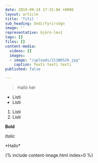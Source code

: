 ```yaml
---
date: 2019-09-24 17:31:04 +0000
layout: article
title: 'Titil '
sub_heading: Undirfyrirsögn
image: ''
representative: björn-leví
tags: []
files: []
content-media:
  videos: []
  images:
  - image: "/uploads/211B6528.jpg"
    caption: Texti texti texti
published: false

---
```

> Halló hér

* Listi
* Listi

1. Listi
2. Listi

**Bold**

_Italic_

\*Hallo*

{% include content-image.html index=0 %}